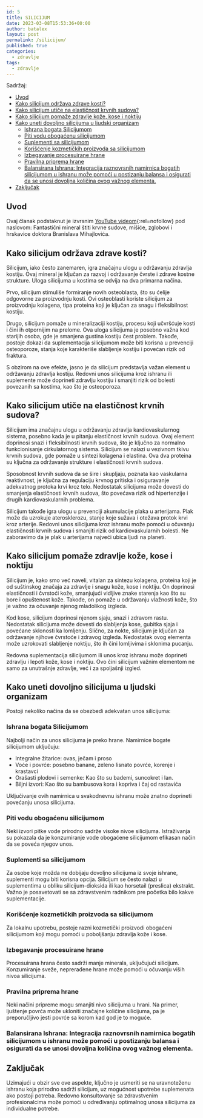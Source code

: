 ```yaml
---
id: 5
title: SILICIJUM
date: 2023-03-08T15:53:36+00:00
author: batalex
layout: post
permalink: /silicijum/
published: true
categories:
  - zdravlje
tags:
  - zdravlje
---
```

Sadržaj:
- [Uvod](#uvod)
- [Kako silicijum održava zdrave kosti?](#kako-silicijum-održava-zdrave-kosti)
- [Kako silicijum utiče na elastičnost krvnih sudova?](#kako-silicijum-utiče-na-elastičnost-krvnih-sudova)
- [Kako silicijum pomaže zdravlje kože, kose i noktiju](#kako-silicijum-pomaže-zdravlje-kože-kose-i-noktiju)
- [Kako uneti dovoljno silicijuma u ljudski organizam](#kako-uneti-dovoljno-silicijuma-u-ljudski-organizam)
  - [Ishrana bogata Silicijumom](#ishrana-bogata-silicijumom)
  - [Piti vodu obogaćenu silicijumom](#piti-vodu-obogaćenu-silicijumom)
  - [Suplementi sa silicijumom](#suplementi-sa-silicijumom)
  - [Korišćenje kozmetičkih proizvoda sa silicijumom](#korišćenje-kozmetičkih-proizvoda-sa-silicijumom)
  - [Izbegavanje procesuirane hrane](#izbegavanje-procesuirane-hrane)
  - [Pravilna priprema hrane](#pravilna-priprema-hrane)
  - [Balansirana Ishrana: Integracija raznovrsnih namirnica bogatih silicijumom u ishranu može pomoći u postizanju balansa i osigurati da se unosi dovoljna količina ovog važnog elementa.](#balansirana-ishrana-integracija-raznovrsnih-namirnica-bogatih-silicijumom-u-ishranu-može-pomoći-u-postizanju-balansa-i-osigurati-da-se-unosi-dovoljna-količina-ovog-važnog-elementa)
- [Zaključak](#zaključak)


## Uvod
Ovaj članak podstaknut je izvrsnim [YouTube videom](https://www.youtube.com/watch?v=1NNJiouOx_Y){:rel=nofollow} pod naslovom: Fantastični mineral štiti krvne sudove, mišiće, zglobovi i hrskavice doktora Branislava Mihajlovića.

## Kako silicijum održava zdrave kosti?

Silicijum, iako često zanemaren, igra značajnu ulogu u održavanju zdravlja kostiju. Ovaj mineral je ključan za razvoj i održavanje čvrste i zdrave kostne strukture. Uloga silicijuma u kostima se odvija na dva primarna načina. 

Prvo, silicijum stimuliše formiranje novih osteoblasta, što su ćelije odgovorne za proizvodnju kosti. Ovi osteoblasti koriste silicijum za proizvodnju kolagena, tipa proteina koji je ključan za snagu i fleksibilnost kostiju.

Drugo, silicijum pomaže u mineralizaciji kostiju, procesu koji učvršćuje kosti i čini ih otpornijim na prelome. Ova uloga silicijuma je posebno važna kod starijih osoba, gde je smanjena gustina kostiju čest problem. Takođe, postoje dokazi da suplementacija silicijumom može biti korisna u prevenciji osteoporoze, stanja koje karakteriše slabljenje kostiju i povećan rizik od fraktura.

S obzirom na ove efekte, jasno je da silicijum predstavlja važan element u održavanju zdravlja kostiju. Redovni unos silicijuma kroz ishranu ili suplemente može doprineti zdravlju kostiju i smanjiti rizik od bolesti povezanih sa kostima, kao što je osteoporoza.

## Kako silicijum utiče na elastičnost krvnih sudova?

Silicijum ima značajnu ulogu u održavanju zdravlja kardiovaskularnog sistema, posebno kada je u pitanju elastičnost krvnih sudova. Ovaj element doprinosi snazi i fleksibilnosti krvnih sudova, što je ključno za normalno funkcionisanje cirkulatornog sistema. Silicijum se nalazi u vezivnom tkivu krvnih sudova, gde pomaže u sintezi kolagena i elastina. Ova dva proteina su ključna za održavanje strukture i elastičnosti krvnih sudova.

Sposobnost krvnih sudova da se šire i skupljaju, poznata kao vaskularna reaktivnost, je ključna za regulaciju krvnog pritiska i osiguravanje adekvatnog protoka krvi kroz telo. Nedostatak silicijuma može dovesti do smanjenja elastičnosti krvnih sudova, što povećava rizik od hipertenzije i drugih kardiovaskularnih problema.

Silicijum takođe igra ulogu u prevenciji akumulacije plaka u arterijama. Plak može da uzrokuje aterosklerozu, stanje koje sužava i otežava protok krvi kroz arterije. Redovni unos silicijuma kroz ishranu može pomoći u očuvanju elastičnosti krvnih sudova i smanjiti rizik od kardiovaskularnih bolesti. Ne zaboravimo da je plak u arterijama najveći ubica ljudi na planeti.


## Kako silicijum pomaže zdravlje kože, kose i noktiju

Silicijum je, kako smo već naveli, vitalan za sintezu kolagena, proteina koji je od suštinskog značaja za zdravlje i snagu kože, kose i noktiju. On doprinosi elastičnosti i čvrstoći kože, smanjujući vidljive znake starenja kao što su bore i opuštenost kože. Takođe, on pomaže u održavanju vlažnosti kože, što je važno za očuvanje njenog mladolikog izgleda.

Kod kose, silicijum doprinosi njenom sjaju, snazi i zdravom rastu. Nedostatak silicijuma može dovesti do slabljenja kose, gubitka sjaja i povećane sklonosti ka lomljenju. Slično, za nokte, silicijum je ključan za održavanje njihove čvrstoće i zdravog izgleda. Nedostatak ovog elementa može uzrokovati slabljenje noktiju, što ih čini lomljivima i sklonima pucanju.

Redovna suplementacija silicijumom ili unos kroz ishranu može doprineti zdravlju i lepoti kože, kose i noktiju. Ovo čini silicijum važnim elementom ne samo za unutrašnje zdravlje, već i za spoljašnji izgled.

## Kako uneti dovoljno silicijuma u ljudski organizam

Postoji nekoliko načina da se obezbedi adekvatan unos silicijuma:

### Ishrana bogata Silicijumom

Najbolji način za unos silicijuma je preko hrane. Namirnice bogate silicijumom uključuju:
* Integralne žitarice: ovas, ječam i proso
* Voće i povrće: posebno banane, zeleno lisnato povrće, korenje i krastavci
* Orašasti plodovi i semenke: Kao što su bademi, suncokret i lan.
* Biljni izvori: Kao što su bambusova kora i kopriva i čaj od rastavića


Uključivanje ovih namirnica u svakodnevnu ishranu može znatno doprineti povećanju unosa silicijuma.

### Piti vodu obogaćenu silicijumom 

Neki izvori pitke vode prirodno sadrže visoke nivoe silicijuma. Istraživanja su pokazala da je konzumiranje vode obogaćene silicijumom efikasan način da se poveća njegov unos.

### Suplementi sa silicijumom

Za osobe koje možda ne dobijaju dovoljno silicijuma iz svoje ishrane, suplementi mogu biti korisna opcija. Silicijum se često nalazi u suplementima u obliku silicijum-dioksida ili kao horsetail (preslica) ekstrakt. Važno je posavetovati se sa zdravstvenim radnikom pre početka bilo kakve suplementacije.

### Korišćenje kozmetičkih proizvoda sa silicijumom

Za lokalnu upotrebu, postoje razni kozmetički proizvodi obogaćeni silicijumom koji mogu pomoći u poboljšanju zdravlja kože i kose.

### Izbegavanje procesuirane hrane 

Procesuirana hrana često sadrži manje minerala, uključujući silicijum. Konzumiranje sveže, neprerađene hrane može pomoći u očuvanju viših nivoa silicijuma.

### Pravilna priprema hrane

Neki načini pripreme mogu smanjiti nivo silicijuma u hrani. Na primer, ljuštenje povrća može ukloniti značajne količine silicijuma, pa je preporučljivo jesti povrće sa korom kad god je to moguće.

### Balansirana Ishrana: Integracija raznovrsnih namirnica bogatih silicijumom u ishranu može pomoći u postizanju balansa i osigurati da se unosi dovoljna količina ovog važnog elementa.

## Zaključak

Uzimajući u obzir sve ove aspekte, ključno je usmeriti se na uravnoteženu ishranu koja prirodno sadrži silicijum, uz mogućnost upotrebe suplemenata ako postoji potreba. Redovno konsultovanje sa zdravstvenim profesionalcima može pomoći u određivanju optimalnog unosa silicijuma za individualne potrebe.
